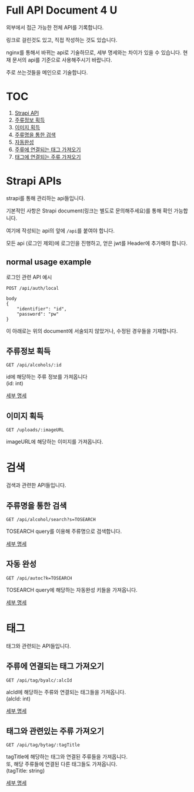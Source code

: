 # Full API Document 4 U

외부에서 접근 가능한 전체 API를 기록합니다.

링크로 걸린것도 있고, 직접 작성하는 것도 있습니다.

nginx를 통해서 바뀌는 api로 기술하므로, 세부 명세와는 차이가 있을 수 있습니다. 현재 문서의 api를 기준으로 사용해주시기 바랍니다.

주로 쓰는것들을 메인으로 기술합니다.

# TOC

1. [Strapi API](#strapi-apis)
2. [주류정보 획득](#주류정보-획득)
3. [이미지 획득](#이미지-획득)
4. [주류명을 통한 검색](#주류명을-통한-검색)
5. [자동완성](#자동-완성)
6. [주류에 연결되는 태그 가져오기](#주류에-연결되는-태그-가져오기)
7. [태그에 연결되는 주류 가져오기](#태그와-관련있는-주류-가져오기)

# Strapi APIs

strapi를 통해 관리하는 api들입니다.

기본적인 사항은 Strapi document(링크는 별도로 문의해주세요)를 통해 확인 가능합니다.

여기에 작성되는 api의 앞에 `/api`를 붙여야 합니다.

모든 api (로그인 제외)에 로그인을 진행하고, 얻은 jwt를 Header에 추가해야 합니다.

## normal usage example

로그인 관련 API 예시

```
POST /api/auth/local

body
{
    "identifier": "id",
    "password": "pw"
}
```

이 아래로는 위의 document에 서술되지 않았거나, 수정된 경우들을 기재합니다.

## 주류정보 획득

`GET /api/alcohols/:id`

id에 해당하는 주류 정보를 가져옵니다  
(id: int)

[세부 명세](./customized-api.md#get-apialcoholsid)

## 이미지 획득

`GET /uploads/:imageURL`

imageURL에 해당하는 이미지를 가져옵니다.

# 검색

검색과 관련한 API들입니다.

## 주류명을 통한 검색

`GET /api/alcohol/search?s=TOSEARCH`

TOSEARCH query를 이용해 주류명으로 검색합니다.

[세부 명세](https://github.com/MerseongSanghoe/sooljari-search-engine/blob/main/docs/searchAPI/v0.0.3.md#search-api-v003)

## 자동 완성

`GET /api/autoc?k=TOSEARCH`

TOSEARCH query에 해당하는 자동완성 키들을 가져옵니다.

[세부 명세](https://github.com/MerseongSanghoe/sooljari-search-engine/blob/main/docs/autocompletionAPI/v0.0.4.md)

# 태그

태그와 관련되는 API들입니다.

## 주류에 연결되는 태그 가져오기

`GET /api/tag/byalc/:alcId`

alcId에 해당하는 주류와 연결되는 태그들을 가져옵니다.  
(alcId: int)

[세부 명세](https://github.com/MerseongSanghoe/sooljari-tag-service/blob/main/notes/tag-api-docs.md#get-tagbyalcalcid)

## 태그와 관련있는 주류 가져오기

`GET /api/tag/bytag/:tagTitle`

tagTitle에 해당하는 태그와 연결된 주류들을 가져옵니다.  
또, 해당 주류들에 연결된 다른 태그들도 가져옵니다.  
(tagTitle: string)

[세부 명세](https://github.com/MerseongSanghoe/sooljari-tag-service/blob/main/notes/tag-api-docs.md#get-tagbytagtagtitle)
